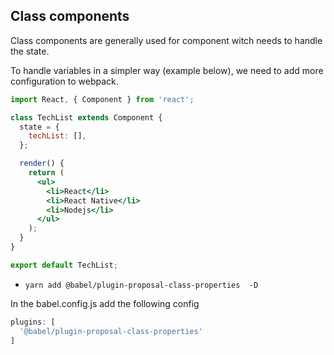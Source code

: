 ## Class components

<p>Class components are generally used for component witch needs to handle the state.</p>

<p>
To handle variables in a simpler way (example below), we need to add more configuration to webpack.
</p>

```jsx
import React, { Component } from 'react';

class TechList extends Component {
  state = {
    techList: [],
  };

  render() {
    return (
      <ul>
        <li>React</li>
        <li>React Native</li>
        <li>Nodejs</li>
      </ul>
    );
  }
}

export default TechList;
```
- `yarn add @babel/plugin-proposal-class-properties  -D` 

<p>In the babel.config.js add the following config</p>

```js
plugins: [
  '@babel/plugin-proposal-class-properties'
]
```
